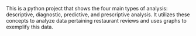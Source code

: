 This is a python project that shows the four main types of analysis: descriptive, diagnostic, predictive, and prescriptive analysis. It utilizes these concepts to analyze data pertaining restaurant reviews and uses graphs to exemplify this data.
